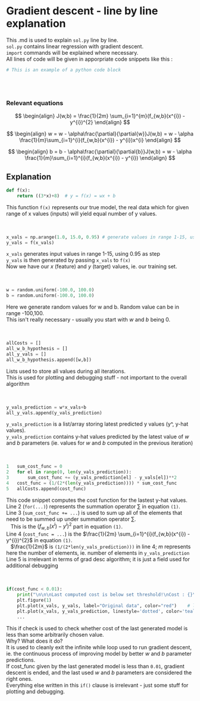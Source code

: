 # Gradient descent - line by line explanation
This .md is used to explain `sol.py` line by line.  
`sol.py` contains linear regression with gradient descent.  
`import` commands will be explained where necessary.  
All lines of code will be given in apporpriate code snippets like this :  
```python
# This is an example of a python code block
```  
<br></br>  

### Relevant equations
$$
\begin{align}
J(w,b) = \frac{1}{2m} \sum_{i=1}^{m}(f_{w,b}(x^{i}) - y^{i})^{2}
\end{align}
$$

$$
\begin{align}
w = w - \alpha\frac{\partial}{\partial{w}}J(w,b) = w - \alpha \frac{1}{m}\sum_{i=1}^{i}(f_{w,b}(x^{i}) - y^{i})x^{i}
\end{align}
$$

$$
\begin{align}
b = b - \alpha\frac{\partial}{\partial{b}}J(w,b) = w - \alpha \frac{1}{m}\sum_{i=1}^{i}(f_{w,b}(x^{i}) - y^{i})
\end{align}
$$  

## Explanation
```python
def f(x):
    return ((3*x)+8)  # y = f(x) = wx + b
```  
This function `f(x)` represents our true model, the real data which for given range of x values (inputs) will yield equal number of y values.  
<br></br>
  
```python
x_vals = np.arange(1.0, 15.0, 0.95) # generate values in range 1-15, using 0.95 as step between values
y_vals = f(x_vals)
```  
`x_vals` generates input values in range 1-15, using 0.95 as step  
`y_vals` is then generated by passing `x_vals` to `f(x)`  
Now we have our *x* (feature) and *y* (target) values, ie. our training set.   
<br></br>

```python
w = random.uniform(-100.0, 100.0)
b = random.uniform(-100.0, 100.0)
```  
Here we generate random values for w and b. Random value can be in range -100,100.  
This isn't really necessary - usually you start with *w* and *b* being 0.  
<br></br>

```python
allCosts = []
all_w_b_hypothesis = []
all_y_vals = []
all_w_b_hypothesis.append([w,b])
```  
Lists used to store all values during all iterations.  
This is used for plotting and debugging stuff - not important to the overall algorithm  
<br></br>

```python
y_vals_prediction = w*x_vals+b
all_y_vals.append(y_vals_prediction)
```
`y_vals_prediction` is a list/array storing latest predicted y values (y^, y-hat values).  
`y_vals_prediction` contains y-hat values predicted by the latest value of *w* and *b* parameters (ie. values for *w* and *b* computed in the previous iteration)  
<br></br>

```python
1   sum_cost_func = 0
2   for el in range(0, len(y_vals_prediction)):
3       sum_cost_func += (y_vals_prediction[el] - y_vals[el])**2
4   cost_func = (1/(2*(len(y_vals_prediction)))) * sum_cost_func
5   allCosts.append(cost_func)
```  
This code snippet computes the cost function for the lastest y-hat values.  
Line 2 (`for(...)`) represents the summation operator $\sum$ in equation `(1)`.  
Line 3 (`sum_cost_func += ...`) is used to sum up all of the elements that need to be summed up under summation operator $\sum$.  
&nbsp;&nbsp;&nbsp;This is the $(f_{w,b}(x^{i}) - y^{i})^{2}$ part in equation `(1)`.  
Line 4 (`cost_func = ...`) is the $\frac{1}{2m}  \sum_{i=1}^{i}(f_{w,b}(x^{i}) - y^{i})^{2}$ in equation `(1)`.  
&nbsp;&nbsp;&nbsp;$\frac{1}{2m}$ is `(1/(2*len(y_vals_prediction)))` in line 4; *m* represents here the number of elements, ie. number of elements in `y_vals_prediction`  
Line 5 is irrelevant in terms of grad desc algorithm; it is just a field used for additional debugging  
<br></br>

```python
if(cost_func < 0.01):
    print("\n\n\nLast computed cost is below set threshold!\nCost : {}\nExiting!\n\n".format(cost_func))
    plt.figure(1)
    plt.plot(x_vals, y_vals, label="Original data", color="red")    # let's check out our real model
    plt.plot(x_vals, y_vals_prediction, linestyle='dotted', color='teal', linewidth=3, label="BEST FIT")
    ...
```
This if check is used to check whether cost of the last generated model is less than some arbitrarily chosen value.  
Why? What does it do?  
It is used to cleanly exit the infinite while loop used to run gradient descent, ie. the continuous process of improving model by better *w* and *b* parameter predictions.  
If cost_func given by the last generated model is less than `0.01`, gradient descent is ended, and the last used *w* and *b* parameters are considered the right ones.  
Everything else written in this `if()` clause is irrelevant - just some stuff for plotting and debugging.

```python
```
